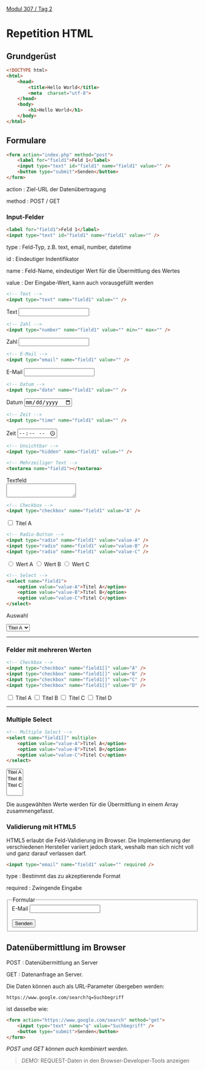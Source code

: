  [Modul 307 / Tag 2](/ilv.307/02-modul-307)

# Repetition HTML

## Grundgerüst
```html
<!DOCTYPE html>
<html>
    <head>
        <title>Hello World</title>
        <meta  charset="utf-8">
    </head>
    <body>
        <h1>Hello World</h1>
    </body>
</html>
```
## Formulare
```html
<form action="index.php" method="post">
    <label for="field1">Feld 1</label>
    <input type="text" id="field1" name="field1" value="" />
    <button type="submit">Senden</button>
</form>
```
action
: Ziel-URL der Datenübertragung

method
: POST / GET

### Input-Felder
```html
<label for="field1">Feld 1</label>
<input type="text" id="field1" name="field1" value="" />
```

type
: Feld-Typ, z.B. text, email, number, datetime

id
: Eindeutiger Indentifikator

name 
: Feld-Name, eindeutiger Wert für die Übermittlung des Wertes

value 
: Der Eingabe-Wert, kann auch vorausgefüllt werden

```html
<!-- Text -->
<input type="text" name="field1" value="" />
```
<label>Text
    <input type="text" name="field1" value="" />
</label>

```html
<!-- Zahl -->
<input type="number" name="field1" value="" min="" max="" />
```
<label>Zahl
    <input type="number" name="field1" value="" min="" max="" />
</label>
```html
<!-- E-Mail -->
<input type="email" name="field1" value="" />
```
<label>E-Mail
    <input type="email" name="field1" value="" />
</label>

```html
<!-- Datum -->
<input type="date" name="field1" value="" />
```
<label>Datum
    <input type="date" name="field1" value="" />
</label>

```html
<!-- Zeit -->
<input type="time" name="field1" value="" />
```
<label>Zeit
    <input type="time" name="field1" value="" />
</label>

```html
<!-- Unsichtbar -->
<input type="hidden" name="field1" value="" />
```
<input type="hidden" name="field1" value="" />

```html
<!-- Mehrzeiliger Text -->
<textarea name="field1"></textarea>
```
<p>
    <label for="text-field-1">Textfeld</label><br>
    <textarea name="field1" id="text-field-1"></textarea>
</p>

```html
<!-- Checkbox -->
<input type="checkbox" name="field1" value="A" />
```
<label>
<input type="checkbox" name="field1" value="A" /> Titel A
</label>

```html
<!-- Radio-Button -->
<input type="radio" name="field1" value="value-A" />
<input type="radio" name="field1" value="value-B" />
<input type="radio" name="field1" value="value-C" />
```
<label>
    <input type="radio" name="field1" value="value-A" /> Wert A
</label>
<label>
    <input type="radio" name="field1" value="value-B" /> Wert B
</label>
<label>
    <input type="radio" name="field1" value="value-C" /> Wert C
</label>

```html
<!-- Select -->
<select name="field1">
    <option value="value-A">Titel A</option>
    <option value="value-B">Titel B</option>
    <option value="value-C">Titel C</option>
</select>
```
<label for="field1">Auswahl</label>

<select name="field1" id="field1">
    <option value="value-A">Titel A</option>
    <option value="value-B">Titel B</option>
    <option value="value-C">Titel C</option>
</select>

---

### Felder mit mehreren Werten

```html
<!-- Checkbox -->
<input type="checkbox" name="field1[]" value="A" />
<input type="checkbox" name="field1[]" value="B" />
<input type="checkbox" name="field1[]" value="C" />
<input type="checkbox" name="field1[]" value="D" />
```
<label>
    <input type="checkbox" name="field1[]" value="A" /> Titel A
</label>
<label>
    <input type="checkbox" name="field1[]" value="B" /> Titel B
</label>
<label>
    <input type="checkbox" name="field1[]" value="C" /> Titel C
</label>
<label>
    <input type="checkbox" name="field1[]" value="D" /> Titel D
</label>

---

### Multiple Select

```html
<!-- Multiple Select -->
<select name="field1[]" multiple>
    <option value="value-A">Titel A</option>
    <option value="value-B">Titel B</option>
    <option value="value-C">Titel C</option>
</select>
```

<select name="field1[]" multiple>
    <option value="value-A">Titel A</option>
    <option value="value-B">Titel B</option>
    <option value="value-C">Titel C</option>
</select>

Die ausgewählten Werte werden für die Übermittlung in einem Array zusammengefasst.

### Validierung mit HTML5

HTML5 erlaubt die Feld-Validierung im Browser. Die Implementierung der verschiedenen Hersteller variiert jedoch stark, weshalb man sich nicht voll und ganz darauf verlassen darf.
```html
<input type="email" name="field1" value="" required />
```
type
: Bestimmt das zu akzeptierende Format

required
: Zwingende Eingabe

<div class="highlight">
    <form method="post" action="">
        <fieldset>
            <legend>Formular</legend>
            <label>E-Mail
                <input type="email" name="field1" value="" required />
            </label>
            <br>
            <br>
            <button type="submit" name="send">Senden</button>
        </fieldset>
    </form>
</div>

## Datenübermittlung im Browser

POST 
: Datenübermittlung an Server

GET 
: Datenanfrage an Server. 

Die Daten können auch als URL-Parameter übergeben werden: 

 `https://www.google.com/search?q=Suchbegriff`

 ist dasselbe wie:
```html
<form action="https://www.google.com/search" method="get">
    <input type="text" name="q" value="Suchbegriff" />
    <button type="submit">Senden</button>
</form>
```
*POST und GET können auch kombiniert werden.* 

> *DEMO:* REQUEST-Daten in den Browser-Developer-Tools anzeigen
<!--stackedit_data:
eyJoaXN0b3J5IjpbLTY4MjYyNzYzOCwtMTIzMzE3NTYwMV19
-->